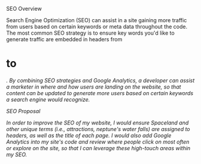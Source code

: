 SEO Overview

Search Engine Optimization (SEO) can assist in a site gaining more traffic from users based on certain keywords or meta data throughout the code. The most common SEO strategy is to ensure key words you'd like to generate traffic are embedded in headers from <h1> to <h6>. By combining SEO strategies and Google Analytics, a developer can assist a marketer in where and how users are landing on the website, so that content can be updated to generate more users based on certain keywords a search engine would recognize.

SEO Proposal

In order to improve the SEO of my website, I would ensure Spaceland and other unique terms (i.e., attractions, neptune's water falls) are assigned to headers, as well as the title of each page. I would also add Google Analytics into my site's code and review where people click on most often or explore on the site, so that I can leverage these high-touch areas within my SEO.
